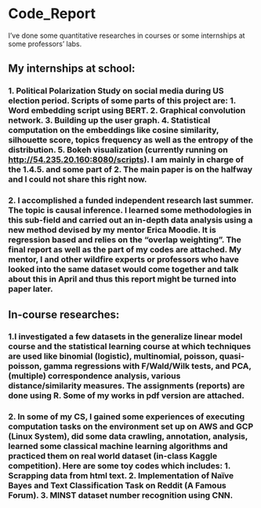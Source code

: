# Code_Report
I’ve done some quantitative researches in courses or some internships at some professors’ labs.

## My internships at school:
### 1. Political Polarization Study on social media during US election period. Scripts of some parts of this project are: 1. Word embedding script using BERT. 2. Graphical convolution network. 3. Building up the user graph. 4. Statistical computation on the embeddings like cosine similarity, silhouette score, topics frequency as well as the entropy of the distribution. 5. Bokeh visualization (currently running on http://54.235.20.160:8080/scripts). I am mainly in charge of the 1.4.5. and some part of 2. The main paper is on the halfway and I could not share this right now. 
### 2. I accomplished a funded independent research last summer. The topic is causal inference. I learned some methodologies in this sub-field and carried out an in-depth data analysis using a new method devised by my mentor Erica Moodie. It is regression based and relies on the “overlap weighting”. The final report as well as the part of my codes are attached. My mentor, I and other wildfire experts or professors who have looked into the same dataset would come together and talk about this in April and thus this report might be turned into paper later.

## In-course researches:
### 1.I investigated a few datasets in the generalize linear model course and the statistical learning course at which techniques are used like binomial (logistic), multinomial, poisson, quasi- poisson, gamma regressions with F/Wald/Wilk tests, and PCA, (multiple) correspondence analysis, various distance/similarity measures. The assignments (reports) are done using R. Some of my works in pdf version are attached.
### 2. In some of my CS, I gained some experiences of executing computation tasks on the environment set up on AWS and GCP (Linux System), did some data crawling, annotation, analysis, learned some classical machine learning algorithms and practiced them on real world dataset (in-class Kaggle competition). Here are some toy codes which includes: 1. Scrapping data from html text. 2. Implementation of Naïve Bayes and Text Classification Task on Reddit (A Famous Forum). 3. MINST dataset number recognition using CNN.
